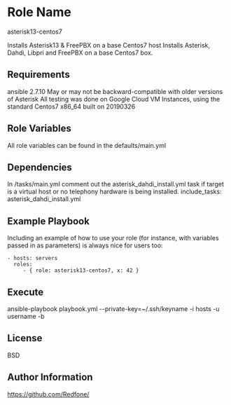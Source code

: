 Role Name
=========
asterisk13-centos7

Installs Asterisk13 & FreePBX on a base Centos7 host
Installs Asterisk, Dahdi, Libpri and FreePBX on a base Centos7 box.


Requirements
------------

ansible 2.7.10
May or may not be backward-compatible with older versions of Asterisk
All testing was done on Google Cloud VM Instances, using the standard Centos7 x86_64 built on 20190326


Role Variables
--------------

All role variables can be found in the defaults/main.yml

Dependencies
------------
In /tasks/main.yml comment out the asterisk_dahdi_install.yml task if target is a virtual host or no telephony hardware is being installed.
 include_tasks: asterisk_dahdi_install.yml

Example Playbook
----------------

Including an example of how to use your role (for instance, with variables passed in as parameters) is always nice for users too:

    - hosts: servers
      roles:
         - { role: asterisk13-centos7, x: 42 }
         
Execute
--------
  ansible-playbook playbook.yml --private-key=~/.ssh/keyname -i hosts -u username -b

License
-------

BSD

Author Information
------------------

https://github.com/Redfone/
